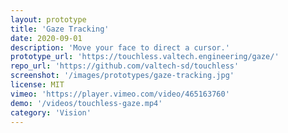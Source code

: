 ```yaml
---
layout: prototype
title: 'Gaze Tracking'
date: 2020-09-01
description: 'Move your face to direct a cursor.'
prototype_url: 'https://touchless.valtech.engineering/gaze/'
repo_url: 'https://github.com/valtech-sd/touchless'
screenshot: '/images/prototypes/gaze-tracking.jpg'
license: MIT
vimeo: 'https://player.vimeo.com/video/465163760'
demo: '/videos/touchless-gaze.mp4'
category: 'Vision'
---
```

